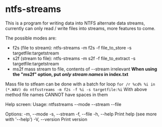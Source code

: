 # ntfs-streams

This is a program for writing data into NTFS alternate data streams, currently can only read / write files into streams, more features to come.

The possible modes are:
+ f2s (file to stream): ntfs-streams -m f2s -f file_to_store -s targetfile:targetstream
+ s2f (stream to file): ntfs-streams -m s2f -f file_to_extract -s targetfile:targetstream
+ ms2f mass stream to file, contents of --stream irrelevant
**When using the "ms2f" option, put _only stream names_ in index.txt** 

Mass file to stfeam can be done with a batch for loop
`for /r %cd% %i in (*.WAV) do ntfsstreams -m f2s -f %i -s targetfile:%i`
With above method file names CANNOT have spaces in them



Help screen:
Usage: ntfsstreams --mode <MODE> --stream <STREAM> --file <FILE>

Options:
  -m, --mode <MODE>
  -s, --stream <STREAM>
  -f, --file <FILE>
  -h, --help             Print help (see more with '--help')
  -V, --version          Print version
